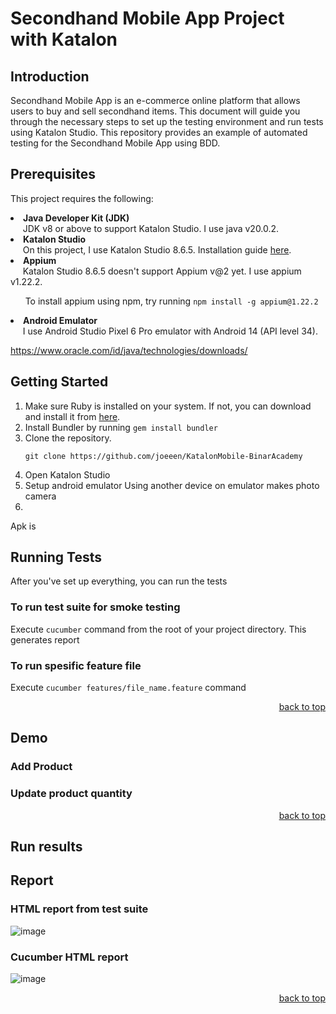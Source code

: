 <a name="readme-top"></a>
# Secondhand Mobile App Project with Katalon
## Introduction
Secondhand Mobile App is an e-commerce online platform that allows users to buy and sell secondhand items. This document will guide you through the necessary steps to set up the testing environment and run tests using Katalon Studio.
This repository provides an example of automated testing for the Secondhand Mobile App using BDD.

## Prerequisites
This project requires the following:
<li><strong>Java Developer Kit (JDK)</strong><br>
&nbsp;&nbsp;&nbsp;&nbsp;&nbsp;JDK v8 or above to support Katalon Studio. I use java v20.0.2.</li>
<li><strong>Katalon Studio</strong><br>
&nbsp;&nbsp;&nbsp;&nbsp;&nbsp;On this project, I use Katalon Studio 8.6.5. Installation guide <a href="https://docs.katalon.com/docs/get-started/katalon-studio-installation/install-katalon-studio-on-macoswindows">here</a>. </li>

<li><strong>Appium</strong><br>
&nbsp;&nbsp;&nbsp;&nbsp;&nbsp;Katalon Studio 8.6.5 doesn't support Appium v@2 yet. I use appium v1.22.2.</li>
  
&nbsp;&nbsp;&nbsp;&nbsp;&nbsp; To install appium using npm, try running `npm install -g appium@1.22.2 `
<li><strong>Android Emulator</strong><br>
&nbsp;&nbsp;&nbsp;&nbsp;&nbsp;I use Android Studio Pixel 6 Pro emulator with Android 14 (API level 34).</li>

https://www.oracle.com/id/java/technologies/downloads/

## Getting Started

1. Make sure Ruby is installed on your system. If not, you can download and install it from <a href="https://www.ruby-lang.org/en/documentation/installation/">here</a>.
2. Install Bundler by running `gem install bundler`
3. Clone the repository.
   ```
   git clone https://github.com/joeeen/KatalonMobile-BinarAcademy
   ```
5. Open Katalon Studio
6. Setup android emulator
   Using another device on emulator makes photo camera
8. 
Apk is 

## Running Tests
After you've set up everything, you can run the tests
### To run test suite for smoke testing
Execute `cucumber` command from the root of your project directory.
This generates report

### To run spesific feature file
Execute `cucumber features/file_name.feature` command

<p align="right"><a href="#readme-top">back to top</a></p>

## Demo

### Add Product


### Update product quantity


<p align="right"><a href="#readme-top">back to top</a></p>

## Run results


## Report
### HTML report from test suite
![image](https://github.com/joeeen/KatalonMobile-BinarAcademy/assets/118897487/3f39d5f8-ee8e-4b78-895b-a3e489abad24)
### Cucumber HTML report
![image](https://github.com/joeeen/KatalonMobile-BinarAcademy/assets/118897487/16612e22-e9a4-430b-b1db-9427a3381f67)


<p align="right"><a href="#readme-top">back to top</a></p>
